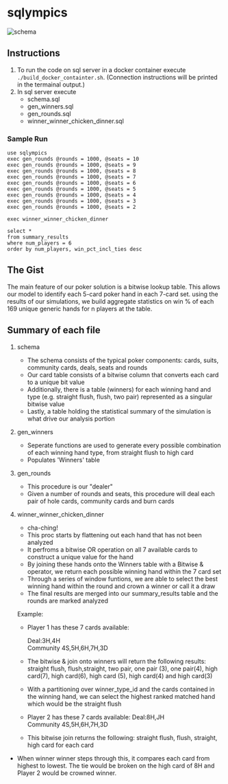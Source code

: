 # sqlympics

![schema](images/schema.png)

## Instructions

1. To run the code on sql server in a docker container execute `./build_docker_containter.sh`.  (Connection instructions will be printed in the termainal output.)
2. In sql server execute 
   - schema.sql
   - gen_winners.sql
   - gen_rounds.sql
   - winner_winner_chicken_dinner.sql
   
### Sample Run
```
use sqlympics
exec gen_rounds @rounds = 1000, @seats = 10
exec gen_rounds @rounds = 1000, @seats = 9
exec gen_rounds @rounds = 1000, @seats = 8
exec gen_rounds @rounds = 1000, @seats = 7
exec gen_rounds @rounds = 1000, @seats = 6
exec gen_rounds @rounds = 1000, @seats = 5
exec gen_rounds @rounds = 1000, @seats = 4
exec gen_rounds @rounds = 1000, @seats = 3
exec gen_rounds @rounds = 1000, @seats = 2

exec winner_winner_chicken_dinner

select * 
from summary_results 
where num_players = 6 
order by num_players, win_pct_incl_ties desc
```


## The Gist
The main feature of our poker solution is a bitwise lookup table. This allows our model to identify each 5-card poker hand in each 7-card set. using the results of our simulations, we build aggregate statistics on win % of each 169 unique generic hands for n players at the table. 

## Summary of each file
1. schema
   - The schema consists of the typical poker components: cards, suits, community cards, deals, seats and rounds
   - Our card table consists of a bitwise column that converts each card to a unique bit value
   - Additionally, there is a table (winners) for each winning hand and type (e.g. straight flush, flush, two pair) represented as a singular bitwise value
   - Lastly, a table holding the statistical summary of the simulation is what drive our analysis portion
   
2. gen_winners
   - Seperate functions are used to generate every possible combination of each winning hand type, from straight flush to high card
   - Populates 'Winners' table
   
3. gen_rounds
   - This procedure is our "dealer" 
   - Given a number of rounds and seats, this procedure will deal each pair of hole cards, community cards and burn cards

4. winner_winner_chicken_dinner
   - cha-ching!
   - This proc starts by flattening out each hand that has not been analyzed
   - It perfroms a bitwise OR operation on all 7 available cards to construct a unique value for the hand
   - By joining these hands onto the Winners table with a Bitwise & operator, we return each possible winning hand within the 7 card set
   - Through a series of window funtions, we are able to select the best winning hand within the round and crown a winner or call it a draw
   - The final results are merged into our summary_results table and the rounds are marked analyzed
   
   
   Example: 
   - Player 1 has these 7 cards available: 
     
     Deal:3H,4H  
      Community 4S,5H,6H,7H,3D
      
   - The bitwise & join onto winners will return the following results: straight flush, flush,straight, two pair, one pair (3), one pair(4), high card(7), high card(6), high card (5), high card(4) and high card(3)
   - With a partitioning over winner_type_id and the cards contained in the winning hand, we can select the highest ranked matched hand which would be the straight flush
   
   - Player 2 has these 7 cards available: 
       Deal:8H,JH  
      Community 4S,5H,6H,7H,3D
      
    - This bitwise join returns the following: straight flush, flush, straight, high card for each card
    
  - When winner winner steps through this, it compares each card from highest to lowest. The tie would be broken on the high card of 8H and Player 2 would be crowned winner. 
   
   
   
   

